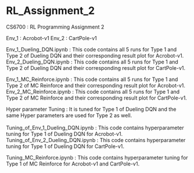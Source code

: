 # RL_Assignment_2
CS6700 : RL Programming Assignment 2 

Env_1 : Acrobot-v1
Env_2 : CartPole-v1

Env_1_Dueling_DQN.ipynb : This code contains all 5 runs for Type 1 and Type 2 of Dueling DQN and their corresponding result plot for Acrobot-v1. <br />
Env_2_Dueling_DQN.ipynb : This code contains all 5 runs for Type 1 and Type 2 of Dueling DQN and their corresponding result plot for CartPole-v1. <br />

Env_1_MC_Reinforce.ipynb : This code contains all 5 runs for Type 1 and Type 2 of MC Reinforce and their corresponding result plot for Acrobot-v1. <br />
Env_2_MC_Reinforce.ipynb : This code contains all 5 runs for Type 1 and Type 2 of MC Reinforce and their corresponding result plot for CartPole-v1. <br />

Hyper parameter Tuning : It is tuned for Type 1 of Dueling DQN and the same Hyper parameters are used for Type 2 as well. <br />
<br />
Tuning_of_Env_1_Dueling_DQN.ipynb : This code contains hyperparameter tuning for Type 1 of Dueling DQN for Acrobot-v1. <br />
Tuning_of_Env_2_Dueling_DQN.ipynb : This code contains hyperparameter tuning for Type 1 of Dueling DQN for CartPole-v1. <br />

Tuning_MC_Reinforce.ipynb : This code contains hyperparameter tuning for Type 1 of MC Reinforce for Acrobot-v1 and CartPole-v1. <br />
